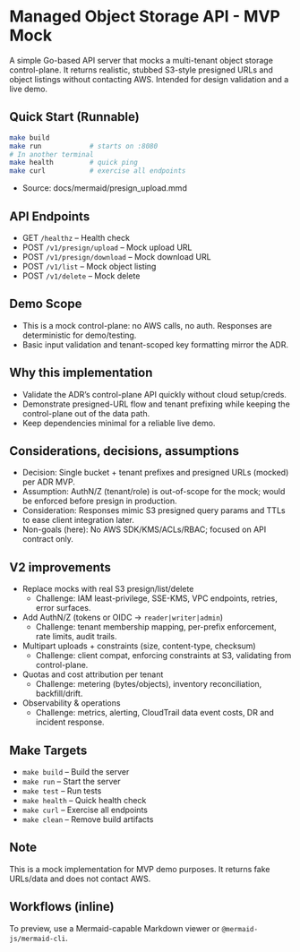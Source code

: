 # Managed Object Storage API - MVP Mock

A simple Go-based API server that mocks a multi-tenant object storage control-plane. It returns realistic, stubbed S3-style presigned URLs and object listings without contacting AWS. Intended for design validation and a live demo.

## Quick Start (Runnable)
```bash
make build
make run            # starts on :8080
# In another terminal
make health         # quick ping
make curl           # exercise all endpoints
```
- Source: docs/mermaid/presign_upload.mmd

## API Endpoints
- GET `/healthz` – Health check
- POST `/v1/presign/upload` – Mock upload URL
- POST `/v1/presign/download` – Mock download URL
- POST `/v1/list` – Mock object listing
- POST `/v1/delete` – Mock delete

## Demo Scope
- This is a mock control-plane: no AWS calls, no auth. Responses are deterministic for demo/testing.
- Basic input validation and tenant-scoped key formatting mirror the ADR.

## Why this implementation
- Validate the ADR’s control-plane API quickly without cloud setup/creds.
- Demonstrate presigned-URL flow and tenant prefixing while keeping the control-plane out of the data path.
- Keep dependencies minimal for a reliable live demo.

## Considerations, decisions, assumptions
- Decision: Single bucket + tenant prefixes and presigned URLs (mocked) per ADR MVP.
- Assumption: AuthN/Z (tenant/role) is out-of-scope for the mock; would be enforced before presign in production.
- Consideration: Responses mimic S3 presigned query params and TTLs to ease client integration later.
- Non-goals (here): No AWS SDK/KMS/ACLs/RBAC; focused on API contract only.

## V2 improvements 
- Replace mocks with real S3 presign/list/delete
  - Challenge: IAM least-privilege, SSE-KMS, VPC endpoints, retries, error surfaces.
- Add AuthN/Z (tokens or OIDC → `reader|writer|admin`)
  - Challenge: tenant membership mapping, per-prefix enforcement, rate limits, audit trails.
- Multipart uploads + constraints (size, content-type, checksum)
  - Challenge: client compat, enforcing constraints at S3, validating from control-plane.
- Quotas and cost attribution per tenant
  - Challenge: metering (bytes/objects), inventory reconciliation, backfill/drift.
- Observability & operations
  - Challenge: metrics, alerting, CloudTrail data event costs, DR and incident response.

## Make Targets
- `make build` – Build the server
- `make run` – Start the server
- `make test` – Run tests
- `make health` – Quick health check
- `make curl` – Exercise all endpoints
- `make clean` – Remove build artifacts

## Note
This is a mock implementation for MVP demo purposes. It returns fake URLs/data and does not contact AWS.

## Workflows (inline)
To preview, use a Mermaid-capable Markdown viewer or `@mermaid-js/mermaid-cli`.
